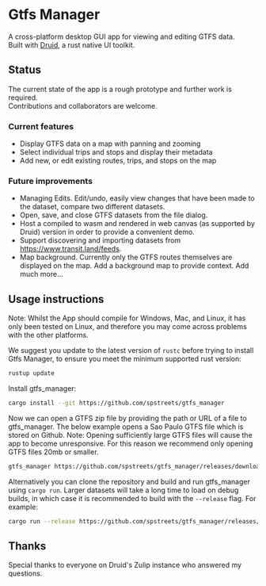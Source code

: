 # Gtfs Manager

A cross-platform desktop GUI app for viewing and editing GTFS data.  
Built with [Druid](https://github.com/linebender/druid), a rust native UI toolkit.

## Status

The current state of the app is a rough prototype and further work is required.  
Contributions and collaborators are welcome.

### Current features

-   Display GTFS data on a map with panning and zooming
-   Select individual trips and stops and display their metadata
-   Add new, or edit existing routes, trips, and stops on the map

### Future improvements

-   Managing Edits. Edit/undo, easily view changes that have been made to the dataset, compare two different datasets.
-   Open, save, and close GTFS datasets from the file dialog.
-   Host a compiled to wasm and rendered in web canvas (as supported by Druid) version in order to provide a convenient demo.
-   Support discovering and importing datasets from https://www.transit.land/feeds.
-   Map background. Currently only the GTFS routes themselves are displayed on the map. Add a background map to provide context.
    Add much more...

## Usage instructions

Note: Whilst the App should compile for Windows, Mac, and Linux, it has only been tested on Linux, and therefore you may come across problems with the other platforms.

We suggest you update to the latest version of `rustc` before trying to install Gtfs Manager, to ensure you meet the minimum supported rust version:

```bash
rustup update
```

Install gtfs_manager:

```bash
cargo install --git https://github.com/spstreets/gtfs_manager
```

Now we can open a GTFS zip file by providing the path or URL of a file to gtfs_manager. The below example opens a Sao Paulo GTFS file which is stored on Github.
Note: Opening sufficiently large GTFS files will cause the app to become unresponsive. For this reason we recommend only opening GTFS files 20mb or smaller.

```bash
gtfs_manager https://github.com/spstreets/gtfs_manager/releases/download/v0.1.0/sao-paulo-sptrans.zip
```

Alternatively you can clone the repository and build and run gtfs_manager using `cargo run`. Larger datasets will take a long time to load on debug builds, in which case it is recommended to build with the `--release` flag. For example:

```bash
cargo run --release https://github.com/spstreets/gtfs_manager/releases/download/v0.1.0/sao-paulo-sptrans.zip
```

## Thanks

Special thanks to everyone on Druid's Zulip instance who answered my questions.
